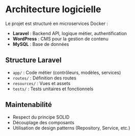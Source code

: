 # Architecture logicielle

Le projet est structuré en microservices Docker :
- **Laravel** : Backend API, logique métier, authentification
- **WordPress** : CMS pour la gestion de contenu
- **MySQL** : Base de données

## Structure Laravel
- `app/` : Code métier (contrôleurs, modèles, services)
- `routes/` : Définition des routes
- `resources/` : Vues et assets
- `tests/` : Tests unitaires et fonctionnels

## Maintenabilité
- Respect du principe SOLID
- Découplage des composants
- Utilisation de design patterns (Repository, Service, etc.)
